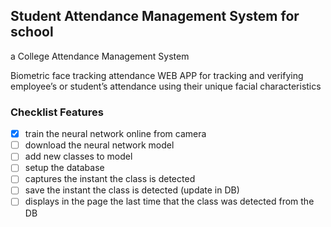 ## Student Attendance Management System for school
a College Attendance Management System

Biometric face tracking attendance WEB APP for tracking and verifying employee’s or student’s attendance using their unique facial characteristics

### Checklist Features

- [x] train the neural network online from camera 
- [ ] download the neural network model
- [ ] add new classes to model
- [ ] setup the database
- [ ] captures the instant the class is detected
- [ ] save the instant the class is detected (update in DB)
- [ ] displays in the page the last time that the class was detected from the DB